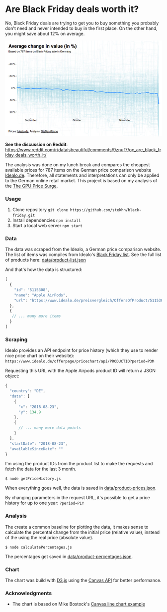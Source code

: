 # Are Black Friday deals worth it?

No, Black Friday deals are trying to get you to buy something you probably don't need and never intended to buy in the first place. On the other hand, you might save about 12% on average.

![Price history](chart.jpg)

**See the discussion on Reddit**: https://www.reddit.com/r/dataisbeautiful/comments/9znuf7/oc_are_black_friday_deals_worth_it/

The analysis was done on my lunch break and compares the cheapest available prices for 787 items on the German price comparison website [Idealo.de](https://www.idealo.de/). Therefore, all statements and interpretations can only be applied to the German online retail market. This project is based on my analysis of the [The GPU Price Surge](https://github.com/stekhn/gpu-price-surge-analysis).

### Usage

1. Clone repository `git clone https://github.com/stekhn/black-friday.git`
2. Install dependencies `npm install`
3. Start a local web server `npm start`

### Data

The data was scraped from the Idealo, a German price comparison website. The list of items was compiles from Idealo's [Black Friday list](https://www.idealo.de/preisvergleich/ProductCategory/28228.html). See the full list of products here: [data/product-list.json](https://github.com/stekhn/black-friday/blob/master/data/product-list.json)

And that's how the data is structured:

```javascript
[
  {
    "id": "5115308",
    "name": "Apple AirPods",
    "url": "https://www.idealo.de/preisvergleich/OffersOfProduct/5115308_-airpods-apple.html"
  },
  {
   // ... many more items
  }
]
```

### Scraping

Idealo provides an API endpoint for price history (which they use to render nice price chart on their website): `https://www.idealo.de/offerpage/pricechart/api/PRODUCTID?period=P3M`

Requesting this URL with the Apple Airpods product ID will return a JSON object:

```javascript
{
  "country": "DE",
  "data": [
    {
      "x": "2018-08-23",
      "y": 134.9
    },
    {
      // ... many more data points
    }
  ],
  "startDate": "2018-08-23",
  "availableSinceDate": ""
}
```

I'm using the product IDs from the product list to make the requests and fetch the data for the last 3 month.

```
$ node getPriceHistory.js
```

When everything goes well, the data is saved in [data/product-prices.json](https://github.com/stekhn/black-friday/blob/master/data/product-prices.json).

By changing parameters in the request URL, it's possible to get a price history for up to one year: `?period=P1Y` 

### Analysis

The create a common baseline for plotting the data, it makes sense to calculate the percental change from the initial price (relative value), instead of the using the real price (absolute value).

```
$ node calculatePercentages.js
```

The percentages get saved in [data/product-percentages.json](https://github.com/stekhn/black-friday/blob/master/data/product-prices.json).

### Chart

The chart was build with [D3.js](https://d3js.org/) using the [Canvas API](https://developer.mozilla.org/en-US/docs/Web/API/Canvas_API) for better performance.

### Acknowledgments
- The chart is based on Mike Bostock's [Canvas line chart example](https://bl.ocks.org/mbostock/1550e57e12e73b86ad9e) 
